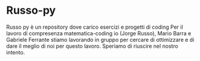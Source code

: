# Russo-py
Russo py è un repository dove carico esercizi e progetti di coding 
Per il lavoro di compresenza matematica-coding io (Jorge Russo), Mario Barra e Gabriele Ferrante stiamo lavorando in gruppo per cercare di ottimizzare e di dare il meglio di noi per questo lavoro. Speriamo di riuscire nel nostro intento.
